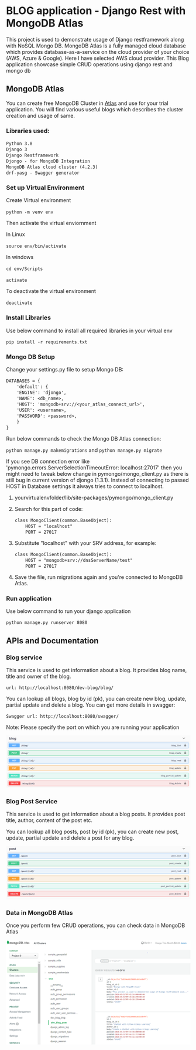 
# BLOG application - Django Rest with MongoDB Atlas

This project is used to demonstrate usage of Django restframework along with NoSQL 
Mongo DB. MongoDB Atlas is a fully managed cloud database which provides database-as-a-service
on the cloud provider of your choice (AWS, Azure & Google). Here I have selected AWS cloud
provider. 
This Blog application showcase simple CRUD operations using django rest and mongo db


## MongoDB Atlas
You can create free MongoDB Cluster in [Atlas](https://www.mongodb.com/cloud/atlas) and use for your trial application.
You will find various useful blogs which describes the cluster creation and usage of same.


### Libraries used:
    Python 3.8
    Django 3
    Django Restframework
    Djongo - for MongoDB Integration
    MongoDB Atlas cloud cluster (4.2.3)
    drf-yasg - Swagger generator


### Set up Virtual Environment
Create Virtual environment

`python -m venv env`

Then activate the virtual enviornment

In Linux

`source env/bin/activate`

In windows

`cd env/Scripts`

`activate`

To deactivate the virtual environment

`deactivate`


### Install Libraries

Use below command to install all required libraries in your virtual env

    pip install -r requirements.txt


### Mongo DB Setup

Change your settings.py file to setup Mongo DB:

    
    DATABASES = {
        'default': {
        'ENGINE': 'djongo',
        'NAME': <db_name>,
        'HOST': 'mongodb+srv://<your_atlas_connect_url>',
        'USER': <username>,
        'PASSWORD': <password>,
        }
    }
    


Run below commands to check the Mongo DB Atlas connection:

`python manage.py makemigrations` and `python manage.py migrate`


If you see DB connection error like 'pymongo.errors.ServerSelectionTimeoutError: localhost:27017' then
you might need to tweak below change in pymongo/mongo_client.py as there is still bug 
in current version of djongo (1.3.1). Instead of connecting to passed HOST in Database settings 
it always tries to connect to localhost.

1) yourvirtualenvfolder/lib/site-packages/pymongo/mongo_client.py

2) Search for this part of code:
    ```
   class MongoClient(common.BaseObject):
        HOST = "localhost"
        PORT = 27017
   ```
3) Substitute "localhost" with your SRV address, for example:
    ```
    class MongoClient(common.BaseObject):
        HOST = "mongodb+srv://dnsServerName/test"
        PORT = 27017
   ```
4) Save the file, run migrations again and you're connected to MongoDB Atlas.


### Run application
Use below command to run your django application

    python manage.py runserver 8080


## APIs and Documentation

### Blog service

This service is used to get information about a blog. It provides blog name, title and 
owner of the blog.

    url: http://localhost:8080/dev-blog/blog/

You can lookup all blogs, blog by id (pk), you can create new blog, update, partial update and
delete a blog. You can get more details in swagger:

    Swagger url: http://localhost:8080/swagger/

Note: Please specify the port on which you are running your application

![Blog Swagger](static/blog_swagger.PNG)


### Blog Post Service

This service is used to get information about a blog posts. It provides post title, author,
content of the post etc.

You can lookup all blog posts, post by id (pk), you can create new post, update, partial update and
delete a post for any blog. 

![Blog Swagger](static/post_swagger.PNG)


### Data in MongoDB Atlas

Once you perform few CRUD operations, you can check data in MongoDB Atlas

![MongoDB Atlas](static/mongo_atlas.PNG)
